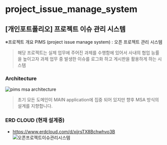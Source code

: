 # project_issue_manage_system
## [개인포트폴리오] 프로젝트 이슈 관리 시스템

 ※프로젝트 개요
 PIMS  (project issue manage system) 
  : 오픈 프로젝트 관리 시스템

> 해당 프로젝트는 실제 업무에 주어진  과제를 수행함에 있어서
> 사내의 협업 능률을 높이고자 과제 업무 중  발생한 이슈를 로그화 하고
> 게시판을 활용하게 하는 시스템 



### Architecture 
![pims msa architecture](https://user-images.githubusercontent.com/63697029/158719736-e05d5470-fca7-4acc-9424-0333c4b07e83.jpg)
> 초기 모든 도메인이 MAIN application에 집중 되어 있지만 향후 MSA 방식의 설계를 지향합니다.

### ERD CLOUD (현재 설계중)
- https://www.erdcloud.com/d/xijrsTX8Bchwhvo3B
![오픈프로젝트이슈관리시스템](https://user-images.githubusercontent.com/63697029/156521763-303b22da-4d33-458a-8732-5cf726f62d34.png)
